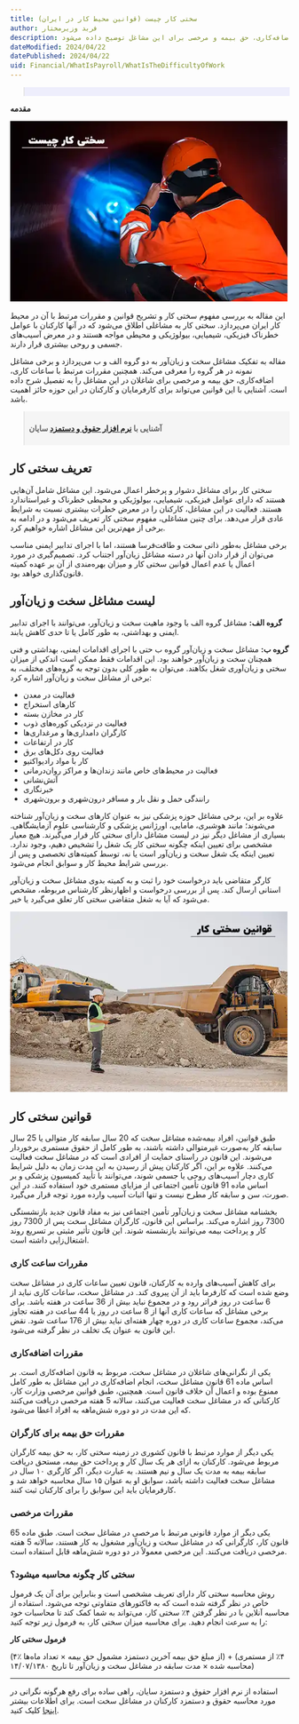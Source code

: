 ```yaml
---
title: سختی کار چیست (قوانین محیط کار در ایران)
author: فربد وزیرمختار
description: این مقاله به بررسی مفهوم سختی کار و تأثیر آن بر محیط کار در ایران می‌پردازد. ابتدا مفهوم سختی کار تعریف شده و مشاغلی که با عوامل خطرناک فیزیکی، شیمیایی، بیولوژیکی و محیطی روبرو هستند، معرفی می‌شوند. سپس به تفکیک این مشاغل به دو گروه الف و ب پرداخته می‌شود و قوانین مرتبط با ساعات کاری، اضافه‌کاری، حق بیمه و مرخصی برای این مشاغل توضیح داده می‌شود. 
dateModified: 2024/04/22
datePublished: 2024/04/22
uid: Financial/WhatIsPayroll/WhatIsTheDifficultyOfWork
---
```


<blockquote style="background-color:#eeeefc; padding:0.5rem">



</blockquote>

**مقدمه**

![مرخصی استعلاجی](./Images/HardWork.webp)


این مقاله به بررسی مفهوم سختی کار و تشریح قوانین و مقررات مرتبط با آن در محیط کار ایران می‌پردازد. سختی کار به مشاغلی اطلاق می‌شود که در آنها کارکنان با عوامل خطرناک فیزیکی، شیمیایی، بیولوژیکی و محیطی مواجه هستند و در معرض آسیب‌های جسمی و روحی بیشتری قرار دارند. 

مقاله به تفکیک مشاغل سخت و زیان‌آور به دو گروه الف و ب می‌پردازد و برخی مشاغل نمونه در هر گروه را معرفی می‌کند. همچنین مقررات مرتبط با ساعات کاری، اضافه‌کاری، حق بیمه و مرخصی برای شاغلان در این مشاغل را به تفصیل شرح داده است. آشنایی با این قوانین می‌تواند برای کارفرمایان و کارکنان در این حوزه حائز اهمیت باشد.


<blockquote style="background-color:#f5f5f5; padding:0.5rem">
<p><strong>آشنایی با <a href="https://www.hooshkar.com/Software/Sayan/Module/Payroll" target="_blank">نرم افزار حقوق و دستمزد</a> سایان</strong></p></blockquote>

## تعریف سختی کار

سختی کار برای مشاغل دشوار و پرخطر اعمال می‌شود. این مشاغل شامل آن‌هایی هستند که دارای عوامل فیزیکی، شیمیایی، بیولوژیکی و محیطی خطرناک و غیراستاندارد هستند. فعالیت در این مشاغل، کارکنان را در معرض خطرات بیشتری نسبت به شرایط عادی قرار می‌دهد. برای چنین مشاغلی، مفهوم سختی کار تعریف می‌شود و در ادامه به برخی از مهم‌ترین این مشاغل اشاره خواهیم کرد.

برخی مشاغل به‌طور ذاتی سخت و طاقت‌فرسا هستند، اما با اجرای تدابیر ایمنی مناسب می‌توان از قرار دادن آنها در دسته مشاغل زیان‌آور اجتناب کرد. تصمیم‌گیری در مورد اعمال یا عدم اعمال قوانین سختی کار و میزان بهره‌مندی از آن بر عهده کمیته قانون‌گذاری خواهد بود.

## لیست مشاغل سخت و زیان‌آور
**گروه الف:** مشاغل گروه الف با وجود ماهیت سخت و زیان‌آور، می‌توانند با اجرای تدابیر ایمنی و بهداشتی، به طور کامل یا تا حدی کاهش یابند.

**گروه ب:** مشاغل سخت و زیان‌آور گروه ب حتی با اجرای اقدامات ایمنی، بهداشتی و فنی همچنان سخت و زیان‌آور خواهند بود. این اقدامات فقط ممکن است اندکی از میزان سختی و زیان‌آوری شغل بکاهند.
می‌توان به طور کلی بدون توجه به گروه‌های مختلف، به برخی از مشاغل سخت و زیان‌آور اشاره کرد:

-	فعالیت در معدن
-	کارهای استخراج
-	کار در مخازن بسته
-	فعالیت در نزدیکی کوره‌های ذوب
-	کارگران دامداری‌ها و مرغداری‌ها
-	کار در ارتفاعات
-	فعالیت روی دکل‌های برق
-	کار با مواد رادیواکتیو
-	فعالیت در محیط‌های خاص مانند زندان‌ها و مراکز روان‌درمانی
-	آتش‌نشانی
-	خبرنگاری
-	رانندگی حمل و نقل بار و مسافر درون‌شهری و برون‌شهری

علاوه بر این، برخی مشاغل حوزه پزشکی نیز به عنوان کارهای سخت و زیان‌آور شناخته می‌شوند؛ مانند هوشبری، مامایی، اورژانس پزشکی و کارشناسی علوم آزمایشگاهی.
بسیاری از مشاغل دیگر نیز در لیست مشاغل دارای سختی کار قرار می‌گیرند. هیچ معیار مشخصی برای تعیین اینکه چگونه سختی کار یک شغل را تشخیص دهیم، وجود ندارد. تعیین اینکه یک شغل سخت و زیان‌آور است یا نه، توسط کمیته‌های تخصصی و پس از بررسی شرایط محیط کار و سوابق انجام می‌شود. 

کارگر متقاضی باید درخواست خود را ثبت و به کمیته بدوی مشاغل سخت و زیان‌آور استانی ارسال کند. پس از بررسی درخواست و اظهارنظر کارشناس مربوطه، مشخص می‌شود که آیا به شغل متقاضی سختی کار تعلق می‌گیرد یا خیر.

![مرخصی استعلاجی](./Images/HardWorkRules.webp)

## قوانین سختی کار 
طبق قوانین، افراد بیمه‌شده مشاغل سخت که 20 سال سابقه کار متوالی یا 25 سال سابقه کار به‌صورت غیرمتوالی داشته باشند، به طور کامل از حقوق مستمری برخوردار می‌شوند. این قانون در راستای حمایت از افرادی است که در مشاغل سخت فعالیت می‌کنند. 
علاوه بر این، اگر کارکنان پیش از رسیدن به این مدت زمان به دلیل شرایط کاری دچار آسیب‌های روحی یا جسمی شوند، می‌توانند با تأیید کمیسیون پزشکی و بر اساس ماده 91 قانون تأمین اجتماعی از مزایای مستمری خود استفاده کنند. در این صورت، سن و سابقه کار مطرح نیست و تنها اثبات آسیب وارده مورد توجه قرار می‌گیرد.

بخشنامه مشاغل سخت و زیان‌آور تأمین اجتماعی نیز به مفاد قانون جدید بازنشستگی 7300 روز اشاره می‌کند. براساس این قانون، کارگران مشاغل سخت پس از 7300 روز کار و پرداخت بیمه می‌توانند بازنشسته شوند. این قانون تأثیر مثبتی بر تسریع روند اشتغال‌زایی داشته است.

### مقررات ساعت کاری
برای کاهش آسیب‌های وارده به کارکنان، قانون تعیین ساعات کاری در مشاغل سخت وضع شده است که کارفرما باید از آن پیروی کند. در مشاغل سخت، ساعات کاری نباید از 6 ساعت در روز فراتر رود و در مجموع نباید بیش از 36 ساعت در هفته باشد. 
برای برخی مشاغل که ساعات کاری آنها از 8 ساعت در روز یا 44 ساعت در هفته تجاوز می‌کند، مجموع ساعات کاری در دوره چهار هفته‌ای نباید بیش از 176 ساعت شود. نقض این قانون به عنوان یک تخلف در نظر گرفته می‌شود.

### مقررات اضافه‌کاری
یکی از نگرانی‌های شاغلان در مشاغل سخت، مربوط به قانون اضافه‌کاری است. بر اساس ماده 61 قانون مشاغل سخت، انجام اضافه‌کاری در این مشاغل به طور کامل ممنوع بوده و اعمال آن خلاف قانون است. همچنین، طبق قوانین مرخصی وزارت کار، کارکنانی که در مشاغل سخت فعالیت می‌کنند، سالانه 5 هفته مرخصی دریافت می‌کنند که این مدت در دو دوره شش‌ماهه به افراد اعطا می‌شود.

### مقررات حق بیمه برای کارگران
یکی دیگر از موارد مرتبط با قانون کشوری در زمینه سختی کار، به حق بیمه کارگران مربوط می‌شود. کارکنان به ازای هر یک سال کار و پرداخت حق بیمه، مستحق دریافت سابقه بیمه به مدت یک سال و نیم هستند. به عبارت دیگر، اگر کارگری ۱۰ سال در مشاغل سخت فعالیت داشته باشد، سوابق او به عنوان ۱۵ سال محاسبه خواهد شد و کارفرمایان باید این سوابق را برای کارکنان ثبت کنند.

### مقررات مرخصی 
یکی دیگر از موارد قانونی مرتبط با مرخصی در مشاغل سخت است. طبق ماده 65 قانون کار، کارگرانی که در مشاغل سخت و زیان‌آور مشغول به کار هستند، سالانه 5 هفته مرخصی دریافت می‌کنند. این مرخصی معمولاً در دو دوره شش‌ماهه قابل استفاده است.

### سختی کار چگونه محاسبه میشود؟ 
روش محاسبه سختی کار دارای تعریف مشخصی است و بنابراین برای آن یک فرمول خاص در نظر گرفته شده است که به فاکتورهای متفاوتی توجه می‌شود. استفاده از محاسبه آنلاین با در نظر گرفتن ۴٪ سختی کار، می‌تواند به شما کمک کند تا محاسبات خود را به سرعت انجام دهید. برای محاسبه میزان سختی کار، به فرمول زیر توجه کنید:

**فرمول سختی کار**

(۴٪ از مبلغ حق بیمه آخرین دستمزد مشمول حق بیمه × تعداد ماه‌ها) + (۴٪ از مستمری محاسبه شده × مدت سابقه در مشاغل سخت و زیان‌آور تا تاریخ ۱۴/۰۷/۱۳۸۰)

---
استفاده از نرم‌ افزار حقوق و دستمزد سایان، راهی ساده برای رفع هرگونه نگرانی در مورد محاسبه حقوق و دستمزد کارکنان در مشاغل سخت است. برای اطلاعات بیشتر <a href="https://www.hooshkar.com/Software/Sayan/Module/Payroll" target="_blank">اینجا</a> کلیک کنید.